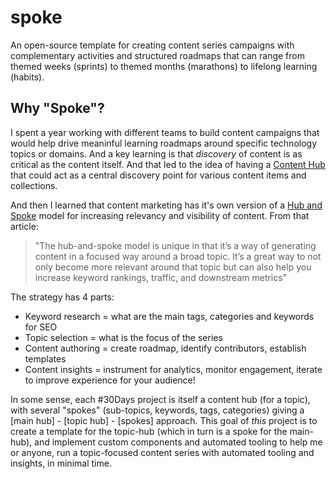# spoke
An open-source template for creating content series campaigns with complementary activities and structured roadmaps that can range from themed weeks (sprints) to themed months (marathons) to lifelong learning (habits).

## Why "Spoke"?
I spent a year working with different teams to build content campaigns that would help drive meaninful learning roadmaps around specific technology topics or domains. And a key learning is that *discovery* of content is as critical as the content itself. And that led to the idea of having a [Content Hub](https://github.com/30DaysOf/hub) that could act as a central discovery point for various content items and collections.

And then I learned that content marketing has it's own version of a [Hub and Spoke](https://www.searchenginejournal.com/hub-spoke-content-marketing/414170/) model for increasing relevancy and visibility of content. From that article:
> "The hub-and-spoke model is unique in that it’s a way of generating content in a focused way around a broad topic. It’s a great way to not only become more relevant around that topic but can also help you increase keyword rankings, traffic, and downstream metrics"

The strategy has 4 parts:
 - Keyword research = what are the main tags, categories and keywords for SEO
 - Topic selection = what is the focus of the series
 - Content authoring = create roadmap, identify contributors, establish templates
 - Content insights = instrument for analytics, monitor engagement, iterate to improve experience for your audience!

In some sense, each #30Days project is itself a content hub (for a topic), with several "spokes" (sub-topics, keywords, tags, categories) giving a [main hub] - [topic hub] - [spokes] approach. This goal of _this_ project is to create a template for the topic-hub (which in turn is a spoke for the main-hub), and implement custom components and automated tooling to help me or anyone, run a topic-focused content series with automated tooling and insights, in minimal time.
